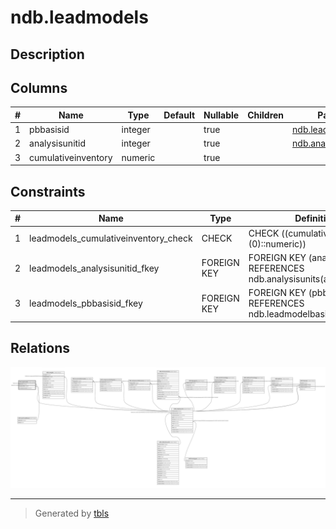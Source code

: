 # ndb.leadmodels

## Description

## Columns

| # | Name                | Type    | Default | Nullable | Children | Parents                                     | Comment |
| - | ------------------- | ------- | ------- | -------- | -------- | ------------------------------------------- | ------- |
| 1 | pbbasisid           | integer |         | true     |          | [ndb.leadmodelbasis](ndb.leadmodelbasis.md) |         |
| 2 | analysisunitid      | integer |         | true     |          | [ndb.analysisunits](ndb.analysisunits.md)   |         |
| 3 | cumulativeinventory | numeric |         | true     |          |                                             |         |

## Constraints

| # | Name                                 | Type        | Definition                                                                |
| - | ------------------------------------ | ----------- | ------------------------------------------------------------------------- |
| 1 | leadmodels_cumulativeinventory_check | CHECK       | CHECK ((cumulativeinventory > (0)::numeric))                              |
| 2 | leadmodels_analysisunitid_fkey       | FOREIGN KEY | FOREIGN KEY (analysisunitid) REFERENCES ndb.analysisunits(analysisunitid) |
| 3 | leadmodels_pbbasisid_fkey            | FOREIGN KEY | FOREIGN KEY (pbbasisid) REFERENCES ndb.leadmodelbasis(pbbasisid)          |

## Relations

![er](ndb.leadmodels.svg)

---

> Generated by [tbls](https://github.com/k1LoW/tbls)